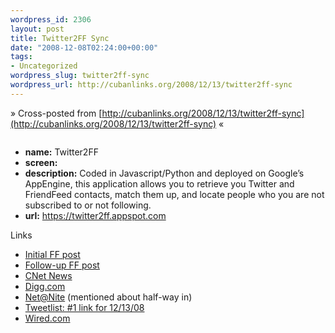 ```yaml
--- 
wordpress_id: 2306
layout: post
title: Twitter2FF Sync
date: "2008-12-08T02:24:00+00:00"
tags: 
- Uncategorized
wordpress_slug: twitter2ff-sync
wordpress_url: http://cubanlinks.org/2008/12/13/twitter2ff-sync
---
```

&raquo; Cross-posted from [http://cubanlinks.org/2008/12/13/twitter2ff-sync](http://cubanlinks.org/2008/12/13/twitter2ff-sync) &laquo;

<img src="http://cubanlinks.org/assets/2008/12/9/t2ff.PNG" alt="" />
<ul>
	<li><strong>name:</strong> Twitter2FF</li>
	<li><strong>screen:</strong> <a href="http://cubanlinks.org/assets/2008/12/8/t2ff.png"><img src="http://cubanlinks.org/assets/2008/12/8/t2ff_tiny.png" alt="" /></a></li>
	<li><strong>description:</strong> Coded in Javascript/Python and deployed on Google’s AppEngine, this application allows you to retrieve you Twitter and FriendFeed contacts, match them up, and locate people who you are not subscribed to or not following.</li>
	<li><strong>url:</strong> <a href="https://twitter2ff.appspot.com">https://twitter2ff.appspot.com</a></li>
</ul>
Links
<ul>
	<li><a href="http://friendfeed.com/e/14b97379-5369-434f-908f-d873d4495cd5/I-wrote-some-code-deployed-on-Google-s-AppEngine/">Initial FF post</a></li>
	<li><a href="http://friendfeed.com/e/84e9b2ae-ecf4-4978-8f88-442c405f7626/Twitter2FF-Now-fully-capable-of-syncing-Twitter/">Follow-up FF post</a></li>
	<li><a href="http://news.cnet.com/8301-17939_109-10119559-2.html">CNet News</a></li>
	<li><a href="http://digg.com/software/Twitter_to_FriendFeed_Contact_Sync">Digg.com</a></li>
	<li><a href="http://twit.tv/natn78">Net@Nite</a> (mentioned about half-way in)</li>
	<li><a href="http://twitter.com/tweetlists/status/1055023385">Tweetlist: #1 link for 12/13/08</a></li>
	<li><a href="http://blog.wired.com/business/2008/12/an-easy-way-to.html?referer=sphere_related_content">Wired.com</a></li>
</ul>
